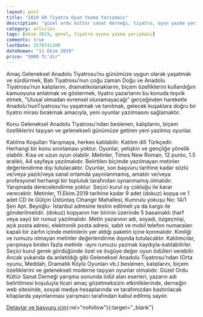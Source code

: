 ```yaml
---
layout: post
title: "2019 GO Tiyatro Oyun Yazma Yarışması"
description: "güzel ordu kültür sanat derneği, tiyatro, oyun yazma yarışması, para ödüllü yarışmalar 2019"
category: articles
tags: [ekim 2019, genel, tiyatro oyunu yazma yarışması]
comments: true
lastDate: 1570741200
dateHuman: "11 Ekim 2019"
price: "3000 TL'dir"
---
```


Amaç
Geleneksel Anadolu Tiyatrosu’nu günümüze uygun olarak yaşatmak ve sürdürmek,
Batı Tiyatrosu’nun çoğu zaman Doğu ve Anadolu Tiyatrosu’nun kalıplarını, dramatikolanaklarını, biçem özelliklerini kullandığını kamuoyuna anlatmak ve göstermek, tiyatro yazarlarını bu konuda teşvik etmek,
“Ulusal olmadan evrensel olunamayacağı” gerçeğinden hareketle Anadolu’nunTiyatrosu’nu yaşatmak ve tanıtmak, gelecek kuşaklara doğru bir tiyatro mirası bırakmak amacıyla, yeni oyunlar yazılmasını sağlamaktır.

Konu
Geleneksel Anadolu Tiyatrosu’ndan beslenen, kalıplarını, biçem özelliklerini taşıyan ve
gelenekseli günümüze getiren yeni yazılmış oyunlar.

Katılma Koşulları
Yarışmaya, herkes katılabilir.
Katılım dili Türkçedir.
Herhangi bir konu sınırlaması yoktur.
Oyunlar, yetişkin ve gençliğe yönelik olabilir. Kısa ve uzun oyun olabilir.
Metinler, Times New Roman, 12 punto, 1.5 aralıklı, A4 sayfaya yazılmalıdır. Belirtilen biçimde yazılmayan metinler değerlendirme dışı tutulacaktır.
Oyunlar, son başvuru tarihine kadar sözlü ve/veya yazılı/veya sanal ortamda yayınlanmamış, amatör ve/veya profesyonel herhangi bir topluluk tarafından oynanmamış olmalıdır.
Yarışmada derecelendirme yoktur. Seçici kurul oy çokluğu ile karar verecektir.
Metinler, 11.Ekim.2019 tarihine kadar 9 adet (dokuz) kopya ve 1 adet CD ile
Gülçin Üstüntaş Cihangir Mahallesi, Kumrulu yokuşu No: 14/1 Şen Apt. Beyoğlu- İstanbul adresine teslim edilmeli ya da kargo ile gönderilmelidir.
(dokuz) kopyanın her birinin üzerinde 5 basamaklı (harf veya sayı) bir rumuz yazılmalıdır.
Metin yazarının adı, soyadı, özgeçmişi, açık posta adresi, elektronik posta adresi, sabit ve mobil telefon numaraları kapalı bir zarfın içinde metinlerin yer aldığı paketin içine konmalıdır.
Kimliği ve rumuzu olmayan metinler değerlendirme dışında tutulacaktır.
Katılımcılar, yarışmaya birden fazla metinle -aynı rumuzu yazmak kaydıyla-katılabilirler.
Seçici kurul gerek gördüğünde özel ve övgüye değer oyun ödülleri verebilir. Ancak yukarıda da anlatıldığı gibi Geleneksel Anadolu Tiyatrosu’ndan (Orta oyunu, Meddah, Dramatik Köylü Oyunları vb.) beslenen, kalıplarını, biçem özelliklerini ve gelenekseli moderne taşıyan oyunlar olmalıdır.
Güzel Ordu Kültür Sanat Derneği yarışma sonunda ödül alan eserleri, yazarın adı belirtilmesi koşuluyla ticari amaç gözetmeksizin etkinliklerinde, derneğin web sitesinde, sosyal medya hesaplarında ve tarafımızdan bastırılacak kitaplarda yayınlanması yarışmacı tarafından kabul edilmiş sayılır.

[Detaylar ve başvuru için](http://gzlordu.org/yarismalar/tiyatro-ve-oyun-yazma/sartname?utm_source=edebiyatyarismalari.com&utm_medium=affiliate&utm_campaign=cpc){:rel="nofollow"}{:target="_blank"}
